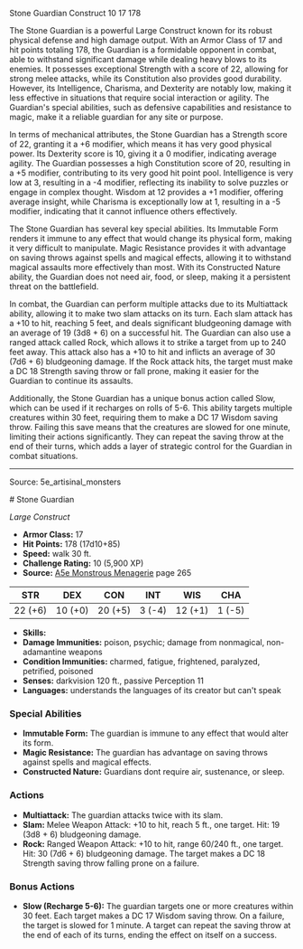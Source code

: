 <MonsterName/>Stone Guardian</MonsterName>
<CreatureType/>Construct</CreatureType>
<CR/>10</CR>
<AC/>17</AC>
<HP/>178</HP>
<summary>The Stone Guardian is a powerful Large Construct known for its robust physical defense and high damage output. With an Armor Class of 17 and hit points totaling 178, the Guardian is a formidable opponent in combat, able to withstand significant damage while dealing heavy blows to its enemies. It possesses exceptional Strength with a score of 22, allowing for strong melee attacks, while its Constitution also provides good durability. However, its Intelligence, Charisma, and Dexterity are notably low, making it less effective in situations that require social interaction or agility. The Guardian's special abilities, such as defensive capabilities and resistance to magic, make it a reliable guardian for any site or purpose.</summary>

<detail>

In terms of mechanical attributes, the Stone Guardian has a Strength score of 22, granting it a +6 modifier, which means it has very good physical power. Its Dexterity score is 10, giving it a 0 modifier, indicating average agility. The Guardian possesses a high Constitution score of 20, resulting in a +5 modifier, contributing to its very good hit point pool. Intelligence is very low at 3, resulting in a -4 modifier, reflecting its inability to solve puzzles or engage in complex thought. Wisdom at 12 provides a +1 modifier, offering average insight, while Charisma is exceptionally low at 1, resulting in a -5 modifier, indicating that it cannot influence others effectively.

The Stone Guardian has several key special abilities. Its Immutable Form renders it immune to any effect that would change its physical form, making it very difficult to manipulate. Magic Resistance provides it with advantage on saving throws against spells and magical effects, allowing it to withstand magical assaults more effectively than most. With its Constructed Nature ability, the Guardian does not need air, food, or sleep, making it a persistent threat on the battlefield.

In combat, the Guardian can perform multiple attacks due to its Multiattack ability, allowing it to make two slam attacks on its turn. Each slam attack has a +10 to hit, reaching 5 feet, and deals significant bludgeoning damage with an average of 19 (3d8 + 6) on a successful hit. The Guardian can also use a ranged attack called Rock, which allows it to strike a target from up to 240 feet away. This attack also has a +10 to hit and inflicts an average of 30 (7d6 + 6) bludgeoning damage. If the Rock attack hits, the target must make a DC 18 Strength saving throw or fall prone, making it easier for the Guardian to continue its assaults.

Additionally, the Stone Guardian has a unique bonus action called Slow, which can be used if it recharges on rolls of 5-6. This ability targets multiple creatures within 30 feet, requiring them to make a DC 17 Wisdom saving throw. Failing this save means that the creatures are slowed for one minute, limiting their actions significantly. They can repeat the saving throw at the end of their turns, which adds a layer of strategic control for the Guardian in combat situations.</detail>



---

Source: 5e_artisinal_monsters

<statblock>
# Stone Guardian

*Large* *Construct*

- **Armor Class:** 17
- **Hit Points:** 178 (17d10+85)
- **Speed:** walk 30 ft.
- **Challenge Rating:** 10 (5,900 XP)
- **Source:** [A5e Monstrous Menagerie](https://enpublishingrpg.com/products/level-up-monstrous-menagerie-a5e) page 265

| STR | DEX | CON | INT | WIS | CHA |
| --- | --- | --- | --- | --- | --- |
| 22 (+6) | 10 (+0) | 20 (+5) | 3 (-4) | 12 (+1) | 1 (-5) |

- **Skills:** 
- **Damage Immunities:** poison, psychic; damage from nonmagical, non-adamantine weapons
- **Condition Immunities:** charmed, fatigue, frightened, paralyzed, petrified, poisoned
- **Senses:** darkvision 120 ft., passive Perception 11
- **Languages:** understands the languages of its creator but can't speak

### Special Abilities

- **Immutable Form:** The guardian is immune to any effect that would alter its form.
- **Magic Resistance:** The guardian has advantage on saving throws against spells and magical effects.
- **Constructed Nature:** Guardians dont require air, sustenance, or sleep.

### Actions

- **Multiattack:** The guardian attacks twice with its slam.
- **Slam:** Melee Weapon Attack: +10 to hit, reach 5 ft., one target. Hit: 19 (3d8 + 6) bludgeoning damage.
- **Rock:** Ranged Weapon Attack: +10 to hit, range 60/240 ft., one target. Hit: 30 (7d6 + 6) bludgeoning damage. The target makes a DC 18 Strength saving throw  falling prone on a failure.

### Bonus Actions

- **Slow (Recharge 5-6):** The guardian targets one or more creatures within 30 feet. Each target makes a DC 17 Wisdom saving throw. On a failure, the target is slowed for 1 minute. A target can repeat the saving throw at the end of each of its turns, ending the effect on itself on a success.


</statblock>


